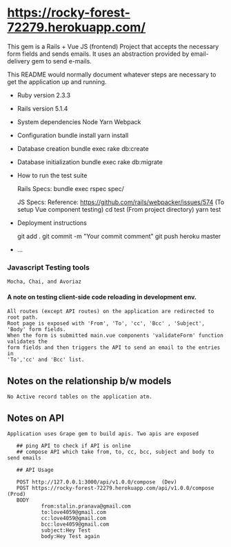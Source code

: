 # https://rocky-forest-72279.herokuapp.com/

This gem is a Rails + Vue JS (frontend) Project that accepts the necessary form fields and sends emails. 
It uses an abstraction provided by email-delivery gem to send e-mails.

This README would normally document whatever steps are necessary to get the application up and running. 

* Ruby version
    2.3.3

* Rails version
    5.1.4

* System dependencies
    Node
    Yarn
    Webpack

* Configuration
    bundle install
    yarn install

* Database creation
    bundle exec rake db:create
    
* Database initialization
    bundle exec rake db:migrate

* How to run the test suite

    Rails Specs:
    bundle exec rspec spec/
    
    JS Specs:
    Reference: https://github.com/rails/webpacker/issues/574 (To setup Vue component testing)
    cd test (From project directory)
    yarn test


* Deployment instructions

    git add .
    git commit -m "Your commit comment"
    git push heroku master

* ...


### Javascript Testing tools

    Mocha, Chai, and Avoriaz
    

#### A note on testing client-side code reloading in development env.

    All routes (except API routes) on the application are redirected to root path.
    Root page is exposed with 'From', 'To', 'cc', 'Bcc' , 'Subject', 'Body' form fields.
    When the form is submitted main.vue components 'validateForm' function validates the
    form fields and then triggers the API to send an email to the entries in
    'To','cc' and 'Bcc' list.



## Notes on the relationship b/w models

    No Active record tables on the application atm.

## Notes on API
    
    Application uses Grape gem to build apis. Two apis are exposed 
       
       ## ping API to check if API is online
       ## compose API which take from, to, cc, bcc, subject and body to send emails
       
       ## API Usage
       
       POST http://127.0.0.1:3000/api/v1.0.0/compose  (Dev)
       POST https://rocky-forest-72279.herokuapp.com/api/v1.0.0/compose (Prod)
       BODY
               from:stalin.pranava@gmail.com
               to:love4059@gmail.com
               cc:love4059@gmail.com
               bcc:love4059@gmail.com
               subject:Hey Test
               body:Hey Test again
       